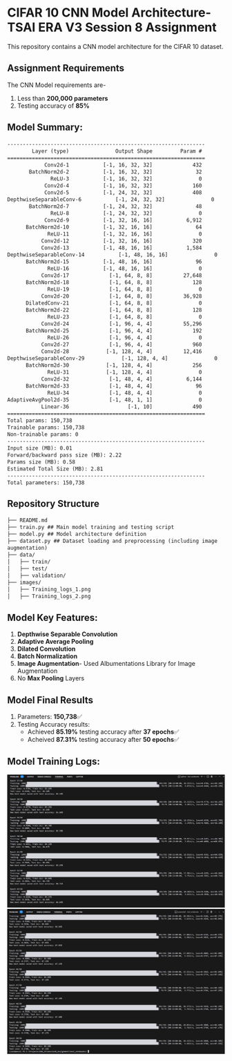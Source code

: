 # CIFAR 10 CNN Model Architecture- TSAI ERA V3 Session 8 Assignment

This repository contains a CNN model architecture for the CIFAR 10 dataset.

## Assignment Requirements

The CNN Model requirements are-
1. Less than **200,000 parameters**
2. Testing accuracy of **85%**

## Model Summary:
```
----------------------------------------------------------------
        Layer (type)               Output Shape         Param #
================================================================
            Conv2d-1           [-1, 16, 32, 32]             432
       BatchNorm2d-2           [-1, 16, 32, 32]              32
              ReLU-3           [-1, 16, 32, 32]               0
            Conv2d-4           [-1, 16, 32, 32]             160
            Conv2d-5           [-1, 24, 32, 32]             408
DepthwiseSeparableConv-6           [-1, 24, 32, 32]               0
       BatchNorm2d-7           [-1, 24, 32, 32]              48
              ReLU-8           [-1, 24, 32, 32]               0
            Conv2d-9           [-1, 32, 16, 16]           6,912
      BatchNorm2d-10           [-1, 32, 16, 16]              64
             ReLU-11           [-1, 32, 16, 16]               0
           Conv2d-12           [-1, 32, 16, 16]             320
           Conv2d-13           [-1, 48, 16, 16]           1,584
DepthwiseSeparableConv-14           [-1, 48, 16, 16]               0
      BatchNorm2d-15           [-1, 48, 16, 16]              96
             ReLU-16           [-1, 48, 16, 16]               0
           Conv2d-17             [-1, 64, 8, 8]          27,648
      BatchNorm2d-18             [-1, 64, 8, 8]             128
             ReLU-19             [-1, 64, 8, 8]               0
           Conv2d-20             [-1, 64, 8, 8]          36,928
      DilatedConv-21             [-1, 64, 8, 8]               0
      BatchNorm2d-22             [-1, 64, 8, 8]             128
             ReLU-23             [-1, 64, 8, 8]               0
           Conv2d-24             [-1, 96, 4, 4]          55,296
      BatchNorm2d-25             [-1, 96, 4, 4]             192
             ReLU-26             [-1, 96, 4, 4]               0
           Conv2d-27             [-1, 96, 4, 4]             960
           Conv2d-28            [-1, 128, 4, 4]          12,416
DepthwiseSeparableConv-29            [-1, 128, 4, 4]               0
      BatchNorm2d-30            [-1, 128, 4, 4]             256
             ReLU-31            [-1, 128, 4, 4]               0
           Conv2d-32             [-1, 48, 4, 4]           6,144
      BatchNorm2d-33             [-1, 48, 4, 4]              96
             ReLU-34             [-1, 48, 4, 4]               0
AdaptiveAvgPool2d-35             [-1, 48, 1, 1]               0
           Linear-36                   [-1, 10]             490
================================================================
Total params: 150,738
Trainable params: 150,738
Non-trainable params: 0
----------------------------------------------------------------
Input size (MB): 0.01
Forward/backward pass size (MB): 2.22
Params size (MB): 0.58
Estimated Total Size (MB): 2.81
----------------------------------------------------------------
Total parameters: 150,738
```

## Repository Structure
```
├── README.md
├── train.py ## Main model training and testing script
├── model.py ## Model architecture definition
├── dataset.py ## Dataset loading and preprocessing (including image augmentation)
├── data/
│   ├── train/
│   ├── test/
│   ├── validation/
├── images/
│   ├── Training_logs_1.png
│   ├── Training_logs_2.png 
```

## Model Key Features:
1. **Depthwise Separable Convolution**
2. **Adaptive Average Pooling**
3. **Dilated Convolution**
4. **Batch Normalization**
5. **Image Augmentation**- Used Albumentations Library for Image Augmentation
6. No **Max Pooling** Layers


## Model Final Results
1. Parameters: **150,738**✅
2. Testing Accuracy results:
    - Achieved **85.19%** testing accuracy after **37 epochs**✅
    - Acheived **87.31%** testing accuracy after **50 epochs**✅


## Model Training Logs:
<img src="images/Training_logs_1.png" alt="Model Training Logs">
<img src="images/Training_logs_2.png" alt="Model Training Logs">

